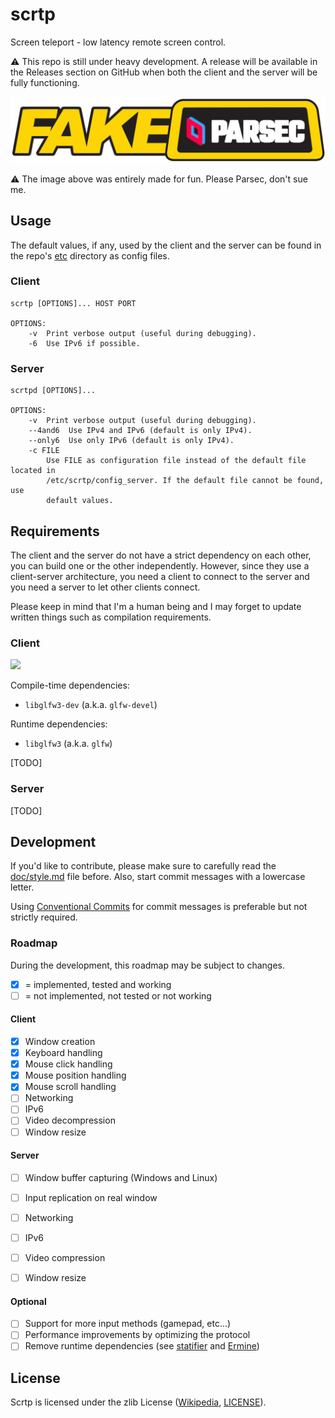 # scrtp

Screen teleport - low latency remote screen control.

⚠ This repo is still under heavy development. A release will be available in the
Releases section on GitHub when both the client and the server will be fully
functioning.

![fake parsec logo](img/fake_parsec_logo.png)

⚠ The image above was entirely made for fun. Please Parsec, don't sue me.

## Usage

The default values, if any, used by the client and the server can be found in
the repo's [etc](etc/) directory as config files.

### Client

```
scrtp [OPTIONS]... HOST PORT

OPTIONS:
    -v  Print verbose output (useful during debugging).
    -6  Use IPv6 if possible.
```

### Server

```
scrtpd [OPTIONS]...

OPTIONS:
    -v  Print verbose output (useful during debugging).
    --4and6  Use IPv4 and IPv6 (default is only IPv4).
    --only6  Use only IPv6 (default is only IPv4).
    -c FILE
        Use FILE as configuration file instead of the default file located in
        /etc/scrtp/config_server. If the default file cannot be found, use
        default values.
```

## Requirements

The client and the server do not have a strict dependency on each other, you can
build one or the other independently. However, since they use a client-server
architecture, you need a client to connect to the server and you need a server
to let other clients connect.

Please keep in mind that I'm a human being and I may forget to update written
things such as compilation requirements.

### Client

![](https://img.shields.io/github/workflow/status/EdoardoLaGreca/scrtp/client%20(scrtp)%20CI)

Compile-time dependencies:
 - `libglfw3-dev` (a.k.a. `glfw-devel`)

Runtime dependencies:
 - `libglfw3` (a.k.a. `glfw`)

[TODO]

### Server

[TODO]

## Development

If you'd like to contribute, please make sure to carefully read the
[doc/style.md](doc/style.md) file before. Also, start commit messages with a
lowercase letter.

Using [Conventional Commits](https://www.conventionalcommits.org) for commit
messages is preferable but not strictly required.

### Roadmap

During the development, this roadmap may be subject to changes.

- [x] = implemented, tested and working
- [ ] = not implemented, not tested or not working

#### Client

 - [x] Window creation
 - [x] Keyboard handling
 - [x] Mouse click handling
 - [x] Mouse position handling
 - [x] Mouse scroll handling
 - [ ] Networking
 - [ ] IPv6
 - [ ] Video decompression
 - [ ] Window resize

#### Server

 - [ ] Window buffer capturing (Windows and Linux)
 - [ ] Input replication on real window
 - [ ] Networking
 - [ ] IPv6
 - [ ] Video compression
 - [ ] Window resize


#### Optional

 - [ ] Support for more input methods (gamepad, etc...)
 - [ ] Performance improvements by optimizing the protocol
 - [ ] Remove runtime dependencies (see
       [statifier](http://statifier.sourceforge.net/) and
       [Ermine](http://www.magicermine.com/))

## License

Scrtp is licensed under the zlib License
([Wikipedia](https://en.wikipedia.org/wiki/Zlib_License), [LICENSE](LICENSE)).
